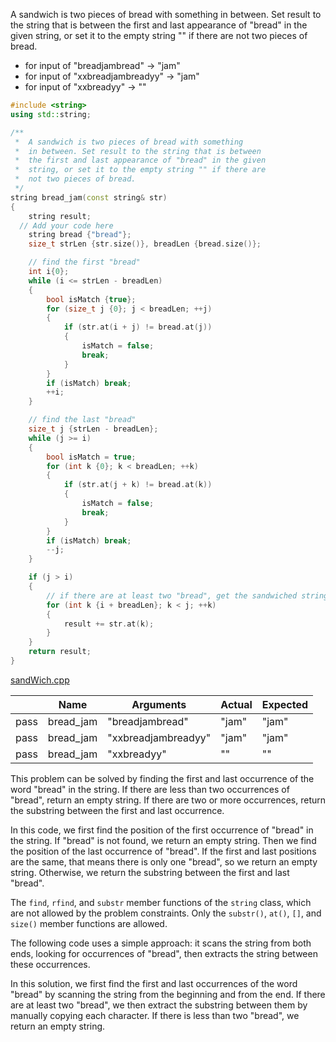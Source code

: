 A sandwich is two pieces of bread with something in between. Set result to the string that is between the first and last appearance of "bread" in the given string, or set it to the empty string "" if there are not two pieces of bread.

* for input of "breadjambread" → "jam"
*  for input of "xxbreadjambreadyy" → "jam"
* for input of "xxbreadyy" → ""

```cpp
#include <string>
using std::string;

/**
 *  A sandwich is two pieces of bread with something 
 *  in between. Set result to the string that is between 
 *  the first and last appearance of "bread" in the given 
 *  string, or set it to the empty string "" if there are 
 *  not two pieces of bread. 
 */
string bread_jam(const string& str)
{
    string result;
  // Add your code here
    string bread {"bread"};
    size_t strLen {str.size()}, breadLen {bread.size()};

    // find the first "bread"
    int i{0};
    while (i <= strLen - breadLen)
    {
        bool isMatch {true};
        for (size_t j {0}; j < breadLen; ++j)
        {
            if (str.at(i + j) != bread.at(j))
            {
                isMatch = false;
                break;
            }
        }
        if (isMatch) break;
        ++i;
    }

    // find the last "bread"
    size_t j {strLen - breadLen};
    while (j >= i)
    {
        bool isMatch = true;
        for (int k {0}; k < breadLen; ++k)
        {
            if (str.at(j + k) != bread.at(k))
            {
                isMatch = false;
                break;
            }
        }
        if (isMatch) break;
        --j;
    }

    if (j > i)
    {
        // if there are at least two "bread", get the sandwiched string
        for (int k {i + breadLen}; k < j; ++k)
        {
            result += str.at(k);
        }
    }
    return result; 
}
```

[sandWich.cpp](https://codecheck.io/files/23020922534fu10ghmqrpg7ecmrso27ly6g)

| |Name|Arguments|Actual|Expected|
|---|---|---|---|---|
|pass|bread_jam|"breadjambread"|"jam"|"jam"|
|pass|bread_jam|"xxbreadjambreadyy"|"jam"|"jam"|
|pass|bread_jam|"xxbreadyy"|""|""|

This problem can be solved by finding the first and last occurrence of the word "bread" in the string. If there are less than two occurrences of "bread", return an empty string. If there are two or more occurrences, return the substring between the first and last occurrence.

In this code, we first find the position of the first occurrence of "bread" in the string. If "bread" is not found, we return an empty string. Then we find the position of the last occurrence of "bread". If the first and last positions are the same, that means there is only one "bread", so we return an empty string. Otherwise, we return the substring between the first and last "bread".

The `find`, `rfind`, and `substr` member functions of the `string` class, which are not allowed by the problem constraints. Only the `substr()`, `at()`, `[]`, and `size()` member functions are allowed.

The following code uses a simple approach: it scans the string from both ends, looking for occurrences of "bread", then extracts the string between these occurrences.

In this solution, we first find the first and last occurrences of the word "bread" by scanning the string from the beginning and from the end. If there are at least two "bread", we then extract the substring between them by manually copying each character. If there is less than two "bread", we return an empty string.